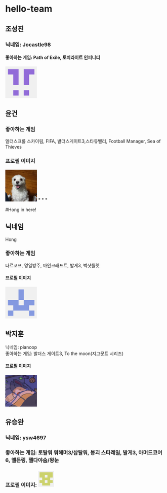 # hello-team

## 조성진 
### 닉네임: Jocastle98
#### 좋아하는 게임: Path of Exile, 토치라이트 인피니티

<img src ="./Image/Profile_Jocastle.png" width ="100" height="100">

## 윤건
### 좋아하는 게임
엘더스크롤 스카이림, FIFA, 발더스게이트3,스타듀밸리, Football Manager, Sea of Thieves
### 프로필 이미지
<img src="./Image/YoonGunProfile.jpg" width = "100" height = "100">
* * *

#Hong in here!
## 닉네임
Hong
### 좋아하는 게임
타르코프, 명일방주, 마인크래프트, 발게3, 벅샷룰렛
#### 프로필 이미지
<img src="./Image/Profile_Hong.png" width = "100" height = "100">

## 박지훈
닉네임: pianoop  
좋아하는 게임: 발더스 게이트3, To the moon(지그문트 시리즈)  
#### 프로필 이미지
[<img src="./Image/Profile_Jihoon.png" width = "100" height = "100">](https://github.com/pianoop)  

## 유승완
### 닉네임: ysw4697
### 좋아하는 게임: 토탈워 워해머3/삼탈워, 붕괴 스타레일, 발게3, 아머드코어6, 엘든링, 젤다야숨/왕눈
### 프로필 이미지: <img src="./Image/Profile_ysw4697.png" width = "50" height = "50">